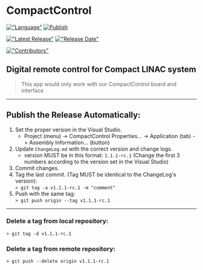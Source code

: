 # CompactControl

[!["Language"](https://img.shields.io/github/languages/top/saeeddiscovery/CompactControl.svg)](https://github.com/saeeddiscovery/CompactControl/releases/latest)
[![Publish](https://github.com/saeeddiscovery/CompactControl/workflows/Publish/badge.svg?branch=master)](https://github.com/saeeddiscovery/CompactControl/actions?query=workflow%3APublish)

[!["Latest Release"](https://img.shields.io/github/v/release/saeeddiscovery/CompactControl.svg)](https://github.com/saeeddiscovery/CompactControl/releases/latest)
[!["Release Date"](https://img.shields.io/github/release-date/saeeddiscovery/CompactControl.svg)](https://github.com/saeeddiscovery/CompactControl/releases/latest)

[!["Contributors"](https://img.shields.io/github/contributors/saeeddiscovery/CompactControl.svg)](https://github.com/saeeddiscovery/CompactControl/graphs/contributors)



## Digital remote control for Compact LINAC system

> This app would only work with our CompactControl board and interface

-------------------------
## Publish the Release Automatically:

1. Set the proper version in the Visual Studio.
    - Project (menu) -> CompactControl Properties... -> Application (tab) -> Assembly Information... (button)
2. Update ```ChangeLog.md``` with the correct version and change logs.
    - version MUST be in this format: ```1.1.1-rc.1``` (Change the first 3 numbers according to the version set in the Visual Studio)
3. Commit changes.
4. Tag the last commit. (Tag MUST be identical to the ChangeLog's version):  
    ```> git tag -a v1.1.1-rc.1 -m "comment"```
5. Push with the same tag:   
    ```> git push origin --tag v1.1.1-rc.1```

-------------------------
### Delete a tag from local repository: 
```> git tag -d v1.1.1-rc.1```
### Delete a tag from remote repository: 
```> git push --delete origin v1.1.1-rc.1```

